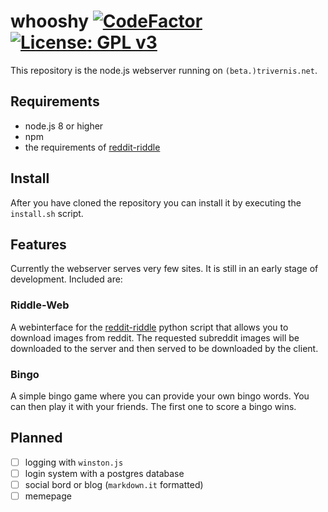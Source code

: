 # whooshy [![CodeFactor](https://www.codefactor.io/repository/github/trivernis/whooshy/badge/develop)](https://www.codefactor.io/repository/github/trivernis/whooshy/overview/develop) [![License: GPL v3](https://img.shields.io/badge/License-GPL%20v3-blue.svg?style=flat-square)](https://www.gnu.org/licenses/gpl-3.0) 

This repository is the node.js webserver running on `(beta.)trivernis.net`.

## Requirements

- node.js 8 or higher
- npm
- the requirements of [reddit-riddle](https://github.com/trivernis/reddit-riddle)

## Install

After you have cloned the repository you can install it by executing the `install.sh` script.

## Features

Currently the webserver serves very few sites. It is still in an early stage of development. Included are:

### Riddle-Web

A webinterface for the [reddit-riddle](https://github.com/trivernis/reddit-riddle) python script that allows you to download images from reddit. The requested subreddit images will be downloaded to the server and then served to be downloaded by the client.

### Bingo

A simple bingo game where you can provide your own bingo words. You can then play it with your friends. The first one to score a bingo wins.

## Planned

- [ ] logging with `winston.js`
- [ ] login system with a postgres database
- [ ] social bord or blog (`markdown.it` formatted)
- [ ] memepage
